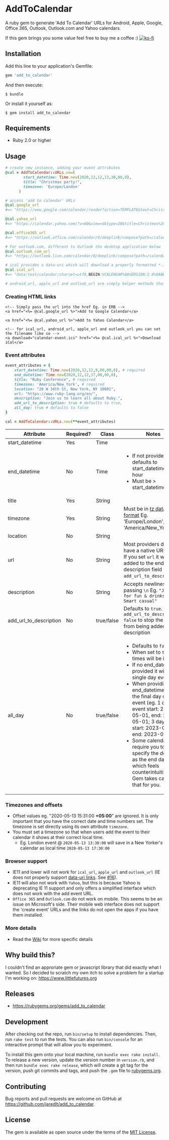 # AddToCalendar

A ruby gem to generate 'Add To Calendar' URLs for Android, Apple, Google, Office 365, Outlook, Outlook.com and Yahoo calendars.

If this gem brings you some value feel free to buy me a coffee :) [![ko-fi](https://www.ko-fi.com/img/githubbutton_sm.svg)](https://ko-fi.com/P5P71PK9T)

## Installation

Add this line to your application's Gemfile:

```ruby
gem 'add_to_calendar'
```

And then execute:

    $ bundle

Or install it yourself as:

    $ gem install add_to_calendar

## Requirements

- Ruby 2.0 or higher

## Usage

```ruby
# create new instance, adding your event attributes
@cal = AddToCalendar::URLs.new(
        start_datetime: Time.new(2020,12,12,13,30,00,0), 
        title: "Christmas party!", 
        timezone: 'Europe/London'
      )

# access 'add to calendar' URLs
@cal.google_url
#=> "https://www.google.com/calendar/render?action=TEMPLATE&text=Christmas%20party%21&dates=20201212T133000/20201212T143000&ctz=Europe/London"

@cal.yahoo_url
#=> "https://calendar.yahoo.com/?v=60&view=d&type=20&title=Christmas%20party%21&st=20201212T133000Z&dur=0100"

@cal.office365_url
#=> "https://outlook.office.com/calendar/0/deeplink/compose?path=/calendar/action/compose&rru=addevent&subject=Christmas%20party%21&startdt=2020-12-12T13:30:00Z&enddt=2020-12-12T14:30:00Z"

# For outlook.com, different to Outlook the desktop application below
@cal.outlook_com_url
#=> "https://outlook.live.com/calendar/0/deeplink/compose?path=/calendar/action/compose&rru=addevent&subject=Christmas%20party%21&startdt=2020-12-12T13:30:00Z&enddt=2020-12-12T14:30:00Z"

# ical provides a data-uri which will download a properly formatted *.ics file (see 'Creating HTML links' section)
@cal.ical_url
#=> "data:text/calendar;charset=utf8,BEGIN:VCALENDAR%0AVERSION:2.0%0ABEGIN:VEVENT%0ADTSTART:20201212T133000Z%0ADTEND:20201212T143000Z%0ASUMMARY:Christmas%20party%21%0AUID:-20201212T133000Z-Christmas%20party%21%0AEND:VEVENT%0AEND:VCALENDAR"

# android_url, apple_url and outlook_url are simply helper methods that call ical_url and return the same string.
```

### Creating HTML links

```erb
<!-- Simply pass the url into the href Eg. in ERB -->
<a href="<%= @cal.google_url %>">Add to Google Calendar</a>

<a href="<%= @cal.yahoo_url %>">Add to Yahoo Calendar</a>

<!-- for ical_url, android_url, apple_url and outlook_url you can set the filename like so -->
<a download="calendar-event.ics" href="<%= @cal.ical_url %>">Download iCal</a>
```

### Event attributes

```ruby
event_attributes = {
    start_datetime: Time.new(2020,12,12,9,00,00,0), # required
    end_datetime: Time.new(2020,12,12,17,00,00,0),
    title: "Ruby Conference", # required
    timezone: 'America/New_York', # required
    location: "20 W 34th St, New York, NY 10001", 
    url: "https://www.ruby-lang.org/en/",
    description: "Join us to learn all about Ruby.",
    add_url_to_description: true # defaults to true,
    all_day: true # defaults to false
}

cal = AddToCalendar::URLs.new(**event_attributes)
```

| Attribute              | Required? | Class      | Notes |
| -----------------------|-----------|------------|-------|
| start_datetime         | Yes       | Time       |       |
| end_datetime           | No        | Time       | <ul><li>If not provided, defaults to start_datetime + 1 hour</li><li>Must be > start_datetime</li></ul> |
| title                  | Yes       | String     |       |
| timezone               | Yes       | String     | Must be in [tz database format](https://en.wikipedia.org/wiki/List_of_tz_database_time_zones) Eg. 'Europe/London', 'America/New_York' |
| location               | No        | String     |       |
| url                    | No        | String     | Most providers do not have a native URL field. If you set `url` it will be added to the end of the description field (see `add_url_to_description`) |
| description            | No        | String     | Accepts newlines by passing `\n` Eg. `"Join us for fun & drinks\n\nPS. Smart casual"` |
| add_url_to_description | No        | true/false | Defaults to `true`. Set `add_url_to_description: false` to stop the URL from being added to the description |
| all_day                | No        | true/false | <ul><li>Defaults to `false`.</li><li>When set to `true` the times will be ignored.</li><li>If no end_datetime provided it will be a single day event.</li><li>When providing end_datetime, use the final day of the event (eg. 1 day event start: 2023-05-01, end: 2023-05-01; 3 day event start: 2023-05-01, end: 2023-05-03).</li><li>Some calendars require you to specify the _day after_ as the end date which feels counterintuitive, this Gem takes care of that for you.</li></ul> |

### Timezones and offsets

- Offset values eg. "2020-05-13 15:31:00 **+05:00**" are ignored. It is only important that you have the correct date and time numbers set. The timezone is set directly using its own attribute `timezone`.
- You must set a timezone so that when users add the event to their calendar it shows at their correct local time. 
  - Eg. London event @ `2020-05-13 13:30:00` will save in a New Yorker's calendar as local time `2020-05-13 17:30:00`

### Browser support

- IE11 and lower will not work for `ical_url`, `apple_url` and `outlook_url` (IE does not properly support [data-uri links](https://caniuse.com/#feat=datauri). See [#16](https://github.com/jaredlt/add_to_calendar/issues/16)).
- IE11 will also not work with `Yahoo`, but this is because Yahoo  is deprecating IE 11 support and only offers a simplified interface which does not work with the add event URL.
- `Office 365` and `Outlook.com` do not work on mobile. This seems to be an issue on Microsoft's side. Their mobile web interface does not support the 'create event' URLs and the links do not open the apps if you have them installed.

### More details

- Read the [Wiki](https://github.com/jaredlt/add_to_calendar/wiki) for more specific details

## Why build this?

I couldn't find an approriate gem or javascript library that did exactly what I wanted. So I decided to scratch my own itch to solve a problem for a startup I'm working on: https://www.littlefutures.org

## Releases

- https://rubygems.org/gems/add_to_calendar

## Development

After checking out the repo, run `bin/setup` to install dependencies. Then, run `rake test` to run the tests. You can also run `bin/console` for an interactive prompt that will allow you to experiment.

To install this gem onto your local machine, run `bundle exec rake install`. To release a new version, update the version number in `version.rb`, and then run `bundle exec rake release`, which will create a git tag for the version, push git commits and tags, and push the `.gem` file to [rubygems.org](https://rubygems.org).

## Contributing

Bug reports and pull requests are welcome on GitHub at https://github.com/jaredlt/add_to_calendar.

## License

The gem is available as open source under the terms of the [MIT License](https://opensource.org/licenses/MIT).
